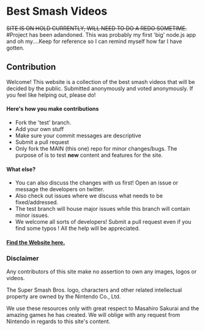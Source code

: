 # Best Smash Videos
~~SITE IS ON HOLD CURRENTLY, WILL NEED TO DO A REDO SOMETIME.~~
#Project has been adandoned. This was probably my first 'big' node.js app and oh my....Keep for reference so I can remind myself how far I have gotten.

## Contribution

Welcome! This website is a collection of the best smash videos that will be decided by the public. Submitted anonymously and voted anonymously. 
If you feel like helping out, please do!

#### Here's how you make contributions

- Fork the 'test' branch. 
- Add your own stuff
- Make sure your commit messages are descriptive
- Submit a pull request
- Only fork the MAIN (this one) repo for minor changes/bugs. The purpose of is to test **new** content and features for the site.

#### What else?
- You can also discuss the changes with us first! Open an issue or message the
developers on twitter.
- Also check out issues where we discuss what needs to be fixed/addressed.
- The test branch will house major issues while this branch will contain minor issues.
- We welcome all sorts of developers! Submit a pull request even if you find some typos ! All the help will be appreciated. 

#### [Find the Website here.](http://smashbrovideos.com)

### Disclaimer
Any contributors of this site make no assertion to own any images, logos or
videos.

The Super Smash Bros. logo, characters and other related intellectual property
are owned by the Nintendo Co., Ltd.

We use these resources only with great respect to Masahiro Sakurai and the
amazing games he has created. We will oblige with any request from Nintendo
in regards to this site's content.
